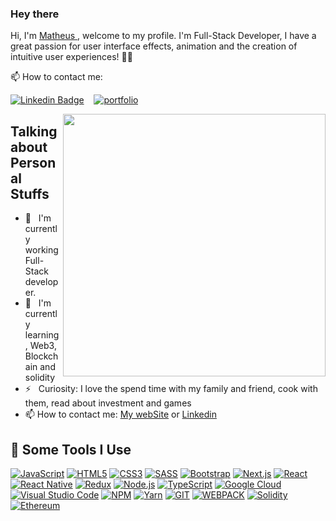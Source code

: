 ### Hey there



Hi, I'm [Matheus ](https://www.instagram.com/matheus__silva98/), welcome to my profile. I'm Full-Stack Developer, I have a great passion for user interface effects, animation and the creation of intuitive user experiences! 🚀🚀


📫  How to contact me:&nbsp; &nbsp;  &nbsp;  

[![Linkedin Badge](https://img.shields.io/badge/LinkedIn-0077B5?style=for-the-badge&logo=linkedin&logoColor=white&link=https://www.linkedin.com/in/leonardo-thomaz/)](https://www.linkedin.com/in/matheus-silva-064472157/)&nbsp; &nbsp; [![portfolio](https://img.shields.io/badge/portfolio-323330?style=for-the-badge&logo=internet&logoColor=white&link=https://www.linkedin.com/in/leonardo-thomaz/)](https://matheusdeveloper.com/)





<img align="right" src="https://64.media.tumblr.com/c5d68e3f92b74f875e9eaa71e7afaf72/tumblr_pk86uikJgM1rhk4rn_400.gifv" width="420"/>

##  Talking about Personal Stuffs

- 🔭   &nbsp; I'm currently working Full-Stack developer. 
- 🌱   &nbsp; I'm currently learning, Web3, Blockchain and solidity
- ⚡  &nbsp; Curiosity: I love the spend time with my family and friend, cook with them, read about investment and games
- 📫  How to contact me:  [My webSite]() or [Linkedin](https://www.linkedin.com/in/matheus-silva-064472157/)




<h2> 🚀 Some Tools I Use</h2>

[![JavaScript](https://img.shields.io/badge/JavaScript-323330?style=for-the-badge&logo=javascript&logoColor=F7DF1E)](https://www.javascript.com/)
[![HTML5](https://img.shields.io/badge/HTML5-E34F26?style=for-the-badge&logo=html5&logoColor=white)](https://developer.mozilla.org/pt-BR/docs/Web/Guide/HTML/HTML5)
[![CSS3](https://img.shields.io/badge/CSS3-1572B6?style=for-the-badge&logo=css3&logoColor=white)](https://developer.mozilla.org/pt-BR/docs/Web/CSS)
[![SASS](https://img.shields.io/badge/SASS-BF4080?style=for-the-badge&logo=sass&logoColor=white)](https://sass-lang.com/)
[![Bootstrap](https://img.shields.io/badge/Bootstrap-563D7C?style=for-the-badge&logo=bootstrap&logoColor=white)](https://getbootstrap.com/)
[![Next.js](https://img.shields.io/badge/next.js-000000?style=for-the-badge&logo=next.js&logoColor=white)](https://nextjs.org/)
[![React](https://img.shields.io/badge/React-20232A?style=for-the-badge&logo=react&logoColor=61DAFB)](https://pt-br.reactjs.org/)
[![React Native](https://img.shields.io/badge/React_Native-20232A?style=for-the-badge&logo=react&logoColor=61DAFB)](https://reactnative.dev/)
[![Redux](https://img.shields.io/badge/Redux-593D88?style=for-the-badge&logo=redux&logoColor=white)](https://redux.js.org/)
[![Node.js](https://img.shields.io/badge/Node.js-43853D?style=for-the-badge&logo=node.js&logoColor=white)](https://nodejs.org/en/)
[![TypeScript](https://img.shields.io/badge/TypeScript-007ACC?style=for-the-badge&logo=typescript&logoColor=white)](https://www.typescriptlang.org/)
[![Google Cloud](https://img.shields.io/badge/Google_Cloud-4285F4?style=for-the-badge&logo=google-cloud&logoColor=white)](https://cloud.google.com/)
[![Visual Studio Code](https://img.shields.io/badge/Visual_Studio_Code-0078D4?style=for-the-badge&logo=visual%20studio%20code&logoColor=white)](https://code.visualstudio.com/)
[![NPM](https://img.shields.io/badge/npm-CB3837?style=for-the-badge&logo=npm&logoColor=white)](https://www.npmjs.com/)
[![Yarn](https://img.shields.io/badge/Yarn-2C8EBB?style=for-the-badge&logo=yarn&logoColor=white)](https://yarnpkg.com/)
[![GIT](https://img.shields.io/badge/Git-F05032?style=for-the-badge&logo=git&logoColor=white)](https://git-scm.com/)
[![WEBPACK](https://img.shields.io/badge/webpack-69a8ee?style=for-the-badge&logo=webpack&logoColor=white)](https://git-scm.com/)
[![Solidity](https://img.shields.io/badge/-Solidity-BAC9F9?style=for-the-badge&logo=Solidity&logoColor=363636)](https://pt-br.reactjs.org/)
[![Ethereum](https://img.shields.io/badge/Ethereum-lightgrey?style=for-the-badge&logo=ethereum&logoColor=black)](https://pt-br.reactjs.org/)

</p>

